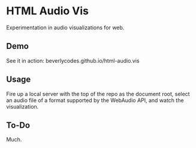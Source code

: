 # HTML Audio Vis

Experimentation in audio visualizations for web.

## Demo

See it in action: beverlycodes.github.io/html-audio.vis 

## Usage

Fire up a local server with the top of the repo as the document root, select an audio file of a format supported by the WebAudio API, and watch the visualization.

## To-Do

Much.

